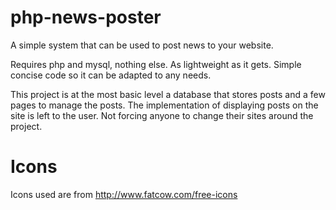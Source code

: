 php-news-poster
===============

A simple system that can be used to post news to your website.

Requires php and mysql, nothing else. As lightweight as it gets. Simple concise code so it can be adapted to any needs.

This project is at the most basic level a database that stores posts and a few pages to manage the posts.
The implementation of displaying posts on the site is left to the user. Not forcing anyone to change their sites
around the project.

Icons
===============
Icons used are from http://www.fatcow.com/free-icons
